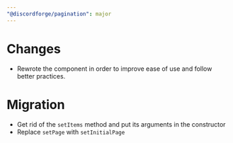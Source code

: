 ```yaml
---
"@discordforge/pagination": major
---
```


# Changes

- Rewrote the component in order to improve ease of use and follow better practices.

# Migration

- Get rid of the `setItems` method and put its arguments in the constructor
- Replace `setPage` with `setInitialPage`